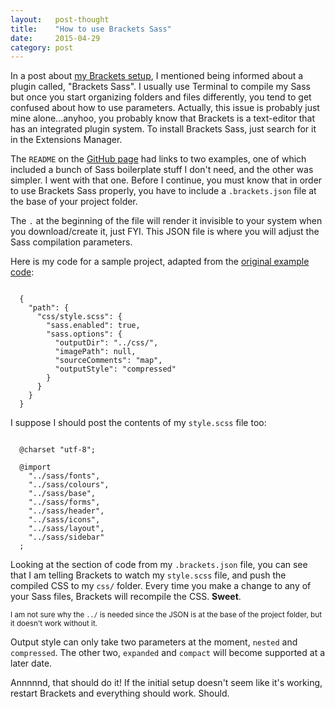 ```yaml
---
layout:   post-thought
title:    "How to use Brackets Sass"
date:     2015-04-29
category: post
---
```


In a post about [my Brackets setup](/thoughts/post/my-brackets-setup), I mentioned being informed about a plugin called, "Brackets Sass". I usually use Terminal to compile my Sass but once you start organizing folders and files differently, you tend to get confused about how to use parameters. Actually, this issue is probably just mine alone...anyhoo, you probably know that Brackets is a text-editor that has an integrated plugin system. To install Brackets Sass, just search for it in the Extensions Manager.

The `README` on the [GitHub page](https://github.com/jasonsanjose/brackets-sass) had links to two examples, one of which included a bunch of Sass boilerplate stuff I don't need, and the other was simpler. I went with that one. Before I continue, you must know that in order to use Brackets Sass properly, you have to include a `.brackets.json` file at the base of your project folder.

The `.` at the beginning of the file will render it invisible to your system when you download/create it, just FYI. This JSON file is where you will adjust the Sass compilation parameters.

Here is my code for a sample project, adapted from the [original example code](https://github.com/jasonsanjose/brackets-sass/wiki/Foundation):

<pre><code>
  {
    "path": {
      "css/style.scss": {
        "sass.enabled": true,
        "sass.options": {
          "outputDir": "../css/",
          "imagePath": null,
          "sourceComments": "map",
          "outputStyle": "compressed"
        }
      }
    }
  }
</code></pre>

I suppose I should post the contents of my `style.scss` file too:

<pre><code>
  @charset "utf-8";

  @import
    "../sass/fonts",
    "../sass/colours",
    "../sass/base",
    "../sass/forms",
    "../sass/header",
    "../sass/icons",
    "../sass/layout",
    "../sass/sidebar"
  ;
</code></pre>

Looking at the section of code from my `.brackets.json` file, you can see that I am telling Brackets to watch my `style.scss` file, and push the compiled CSS to my `css/` folder. Every time you make a change to any of your Sass files, Brackets will recompile the CSS. **Sweet**.

<small>I am not sure why the `../` is needed since the JSON is at the base of the project folder, but it doesn't work without it.</small>

Output style can only take two parameters at the moment, `nested` and `compressed`. The other two, `expanded` and `compact` will become supported at a later date.

Annnnnd, that should do it! If the initial setup doesn't seem like it's working, restart Brackets and everything should work. Should.